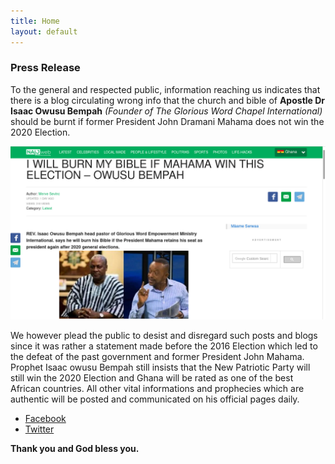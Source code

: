 ```yaml
---
title: Home
layout: default
---
```


### Press Release
To the general and respected public, information reaching us indicates that there is a blog circulating wrong info that the church and bible of **Apostle Dr Isaac Owusu Bempah** _(Founder of The Glorious Word Chapel International)_ should be burnt if former President John Dramani Mahama does not win the 2020 Election.

![screenshot](Screenshot.png)

We however plead the public to desist and disregard such posts and blogs since it was rather a statement made before the 2016 Election which led to the defeat of the past government and former President John Mahama. Prophet Isaac owusu Bempah still insists that the New Patriotic Party will still win the 2020 Election and Ghana will be rated as one of the best African countries. All other vital informations and prophecies which are authentic will be posted and communicated on his official pages daily.

- [Facebook](https://www.facebook.com/ApostleObempah/)
- [Twitter](https://twitter.com/wordglorious)

**Thank you and God bless you.**
